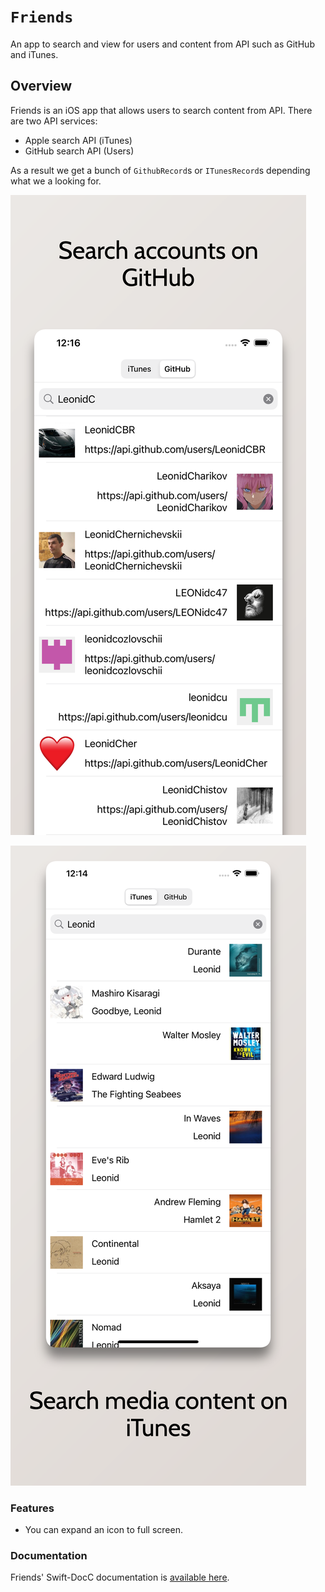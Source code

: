 # ``Friends``

An app to search and view for users and content from API such as GitHub and iTunes.

## Overview

Friends is an iOS app that allows users to search content from API.
There are two API services:
- Apple search API (iTunes)
- GitHub search API (Users)

As a result we get a bunch of ``GithubRecord``s or ``ITunesRecord``s depending what we a looking for.

![An illustration displaying the UI for finding of contents on GitHub.](docs/images/github@3x.png)

![An illustration displaying the UI for finding of contents on iTunes.](docs/images/itunes@3x.png)

### Features

- You can expand an icon to full screen.

### Documentation

Friends' Swift-DocC documentation is [available here](/Friends/documentation/friends).
